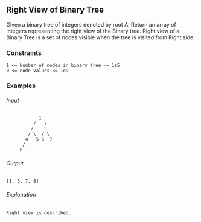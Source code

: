 ## Right View of Binary Tree
Given a binary tree of integers denoted by root A. Return an array of integers representing the right view of the Binary tree.
Right view of a Binary Tree is a set of nodes visible when the tree is visited from Right side.

### Constraints
```
1 <= Number of nodes in binary tree <= 1e5
0 <= node values <= 1e9 
```

### Examples
###### Input
```
            1
          /   \
         2    3
        / \  / \
       4   5 6  7
      /
     8 
```
###### Output
```
[1, 3, 7, 8]
```
###### Explanation
```
Right view is described.
```
